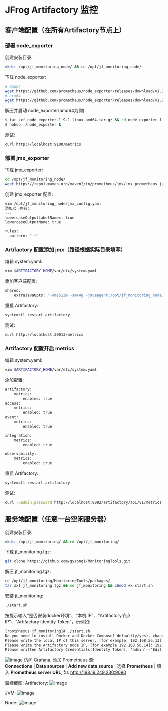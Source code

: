 # JFrog Artifactory 监控
## 客户端配置（在所有Artifactory节点上）
### 部署 node_exporter
创建安装目录:
```bash
mkdir /opt/jf_monitoring_node/ && cd /opt/jf_monitoring_node/
```
下载 node_exporter:
```bash
# amd64
wget https://github.com/prometheus/node_exporter/releases/download/v1.9.1/node_exporter-1.9.1.linux-amd64.tar.gz
# arm64
wget https://github.com/prometheus/node_exporter/releases/download/v1.9.1/node_exporter-1.9.1.linux-arm64.tar.gz
```
解压并启动 node_exporter(amd64为例):
```bash
$ tar zxf node_exporter-1.9.1.linux-amd64.tar.gz && cd node_exporter-1.9.1.linux-amd64
$ nohup ./node_exporter &
```
测试:
```bash
curl http://localhost:9100/metrics
```
### 部署 jmx_exporter
下载 jmx_exporter:
```bash
cd /opt/jf_monitoring_node/
wget https://repo1.maven.org/maven2/io/prometheus/jmx/jmx_prometheus_javaagent/0.17.2/jmx_prometheus_javaagent-0.17.2.jar
```
创建 jmx_exporter 配置:
```bash
vim /opt/jf_monitoring_node/jmx_config.yaml
添加以下内容:
---
lowercaseOutputLabelNames: true
lowercaseOutputName: true

rules:
- pattern: ".*"
```

### Artifactory 配置添加 jmx（路径根据实际目录填写）
编辑 system.yaml:
```bash
vim $ARTIFACTORY_HOME/var/etc/system.yaml
```
添加客户端配置:
```bash
shared:
    extraJavaOpts: "-Xms512m -Xmx4g -javaagent:/opt/jf_monitoring_node/jmx_prometheus_javaagent-0.17.2.jar=30013:/opt/jf_monitoring_node/jmx_config.yaml"
```
重启 Artifactory:
```bash
systemctl restart artifactory
```
测试:
```bash
curl http://localhost:30013/metrics
```

### Artifactory 配置开启 metrics
编辑 system.yaml:
```bash
vim $ARTIFACTORY_HOME/var/etc/system.yaml
```
添加配置:
```bash
artifactory:
    metrics:
        enabled: true
access:
    metrics:
        enabled: true
event:
    metrics:
        enabled: true

integration:
    metrics:
        enabled: true

observability:
    metrics:
        enabled: true
```
重启 Artifactory:
```bash
systemctl restart artifactory
```
测试:
```bash
curl -uadmin:password http://localhost:8082/artifactory/api/v1/metrics
```


## 服务端配置（任意一台空闲服务器）
创建安装目录:
```bash
mkdir /opt/jf_monitoring/ && cd /opt/jf_monitoring/
```
下载 jf_monitoring.tgz:
```bash
git clone https://github.com/gyzong1/MonitoringTools.git
```
解压 jf_monitoring.tgz:
```bash
cd /opt/jf_monitoring/MonitoringTools/packages/
tar zxf jf_monitoring.tgz && cd jf_monitoring && chmod +x start.sh
```
安装 jf_monitoring:
```bash
./start.sh
```
按提示输入“是否安装docker环境”、“本机 IP”、“Artifactory节点 IP”、“Artifactory Identity Token”，示例如:
```txt
[root@nexus jf_monitoring]# ./start.sh
Do you need to install Docker and Docker Compose? default(y/yes), change(n/no)? y
Please write the local IP of this server, [for example, 192.168.56.13]: 192.168.56.13
Please write the Artifactory node IP, [for example 192.168.56.14]: 192.168.56.14
Please written Artifactory Credentials(Identity Token), 'admin'--'Edit Profile'--'Generate an Identity Token' : <token>
```
![image](https://github.com/user-attachments/assets/10e2e560-770e-4240-9584-6e7f4dcb493f)
访问 Grafana, 添加 Prometheus 源:  
**Connections** | **Data sources** | **Add new data source** | 选择 **Prometheus** | 填入 **Prometheus server URL**, 如: http://198.19.249.230:9090



监控截图:
Artifactory:
![image](https://github.com/user-attachments/assets/db5f71d8-5e22-4ddd-b23a-280d7bf2af55)

JVM:
![image](https://github.com/user-attachments/assets/c1ce1c7f-2c04-46a9-b922-71f5d5ad87af)

Node:
![image](https://github.com/user-attachments/assets/6a377737-a106-46cc-badb-b38be23f3b60)





